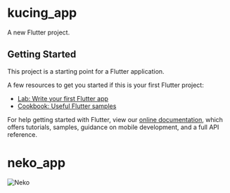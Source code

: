 # kucing_app

A new Flutter project.

## Getting Started

This project is a starting point for a Flutter application.

A few resources to get you started if this is your first Flutter project:

- [Lab: Write your first Flutter app](https://flutter.dev/docs/get-started/codelab)
- [Cookbook: Useful Flutter samples](https://flutter.dev/docs/cookbook)

For help getting started with Flutter, view our
[online documentation](https://flutter.dev/docs), which offers tutorials,
samples, guidance on mobile development, and a full API reference.
# neko_app
![Neko](https://user-images.githubusercontent.com/72924300/147518837-5a4fabf5-c94b-4bca-a47c-524d2dd56869.jpg)
